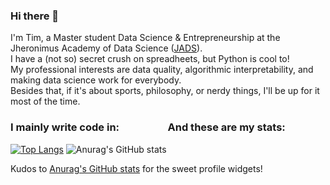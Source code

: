### Hi there 👋
I'm Tim, a Master student Data Science & Entrepreneurship at the Jheronimus Academy of Data Science ([JADS](https://www.jads.nl/)).  
I have a (not so) secret crush on spreadheets, but Python is cool to!  
My professional interests are data quality, algorithmic interpretability, and making data science work for everybody.  
Besides that, if it's about sports, philosophy, or nerdy things, I'll be up for it most of the time.


### I mainly write code in:&nbsp;&nbsp;&nbsp;&nbsp;&nbsp;&nbsp;&nbsp;&nbsp;&nbsp;&nbsp;&nbsp;&nbsp;&nbsp;&nbsp;&nbsp;&nbsp;&nbsp;&nbsp;&nbsp;&nbsp;And these are my stats:
[![Top Langs](https://github-readme-stats.vercel.app/api/top-langs/?username=pjjongenelen&langs_count=5)](https://github.com/anuraghazra/github-readme-stats) ![Anurag's GitHub stats](https://github-readme-stats.vercel.app/api?username=pjjongenelen&show_icons=true&theme=radical)

Kudos to [Anurag's GitHub stats](https://github.com/anuraghazra/github-readme-stats) for the sweet profile widgets!
